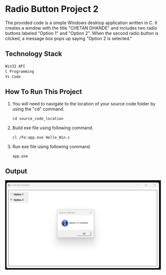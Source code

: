 # Radio Button Project 2

The provided code is a simple Windows desktop application written in C. It creates a window with the title "CHETAN DHANDE" and includes two radio buttons labeled "Option 1" and "Option 2". When the second radio button is clicked, a message box pops up saying "Option 2 is selected."

## Technology Stack

`Win32 API` <br>
`C Programming` <br>
`Vs Code`

## How To Run This Project

                                
1. You will need to navigate to the location of your source code folder by using the "cd" command.

     ```shell
   cd source_code_location

2. Build exe file using following command.

    ```shell
   cl /Fe:app.exe Hello_Win.c

3. Run exe file using following command.

    ```shell
   app.exe

## Output
<img src="./Output/Output.png" alt="HelloWin">





